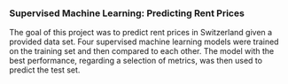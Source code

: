 ### Supervised Machine Learning: Predicting Rent Prices

The goal of this project was to predict rent prices in Switzerland given a provided
data set. Four supervised machine learning models were trained on the training set
and then compared to each other. The model with the best performance, regarding
a selection of metrics, was then used to predict the test set.
